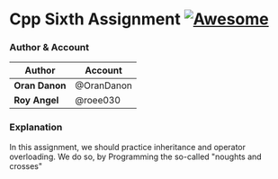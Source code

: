# Cpp Sixth Assignment [![Awesome](https://awesome.re/badge.svg)](https://awesome.re)
### Author & Account

| Author  | Account |
| ------------- | ------------- |
| **Oran Danon**  | @OranDanon  |
| **Roy Angel**  | @roee030  |

### Explanation

In this assignment, we should practice inheritance and operator overloading. We do so, by Programming the so-called "noughts and crosses"
